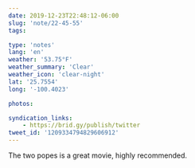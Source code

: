 ```yaml
---
date: 2019-12-23T22:48:12-06:00
slug: 'note/22-45-55'
tags:

type: 'notes'
lang: 'en'
weather: '53.75°F'
weather_summary: 'Clear'
weather_icon: 'clear-night'
lat: '25.7554'
long: '-100.4023'

photos:

syndication_links:
    - https://brid.gy/publish/twitter
tweet_id: '1209334794829606912'
---
```

The two popes is a great movie, highly recommended. 